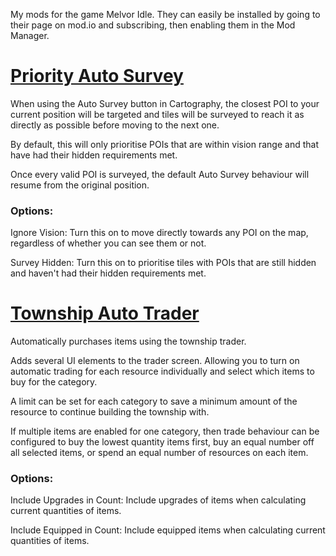My mods for the game Melvor Idle. They can easily be installed by going to their page on mod.io and subscribing, then enabling them in the Mod Manager.

# [Priority Auto Survey](https://mod.io/g/melvoridle/m/priority-auto-survey)

When using the Auto Survey button in Cartography, the closest POI to your current position will be targeted and tiles will be surveyed to reach it as directly as possible before moving to the next one.

By default, this will only prioritise POIs that are within vision range and that have had their hidden requirements met.

Once every valid POI is surveyed, the default Auto Survey behaviour will resume from the original position.

### Options:

Ignore Vision: Turn this on to move directly towards any POI on the map, regardless of whether you can see them or not.

Survey Hidden: Turn this on to prioritise tiles with POIs that are still hidden and haven't had their hidden requirements met.

# [Township Auto Trader](https://mod.io/g/melvoridle/m/township-auto-trader)

Automatically purchases items using the township trader.

Adds several UI elements to the trader screen. Allowing you to turn on automatic trading for each resource individually and select which items to buy for the category.

A limit can be set for each category to save a minimum amount of the resource to continue building the township with.

If multiple items are enabled for one category, then trade behaviour can be configured to buy the lowest quantity items first, buy an equal number off all selected items, or spend an equal number of resources on each item.

### Options:

Include Upgrades in Count: Include upgrades of items when calculating current quantities of items.

Include Equipped in Count: Include equipped items when calculating current quantities of items.
